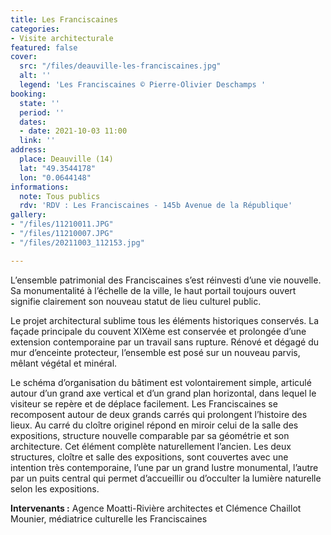```yaml
---
title: Les Franciscaines
categories:
- Visite architecturale
featured: false
cover:
  src: "/files/deauville-les-franciscaines.jpg"
  alt: ''
  legend: 'Les Franciscaines © Pierre-Olivier Deschamps '
booking:
  state: ''
  period: ''
  dates:
  - date: 2021-10-03 11:00
  link: ''
address:
  place: Deauville (14)
  lat: "49.3544178"
  lon: "0.0644148"
informations:
  note: Tous publics
  rdv: 'RDV : Les Franciscaines - 145b Avenue de la République'
gallery:
- "/files/11210011.JPG"
- "/files/11210007.JPG"
- "/files/20211003_112153.jpg"

---
```

L’ensemble patrimonial des Franciscaines s’est réinvesti d’une vie nouvelle. Sa monumentalité à l’échelle de la ville, le haut portail toujours ouvert signifie clairement son nouveau statut de lieu culturel public.

Le projet architectural sublime tous les éléments historiques conservés. La façade principale du couvent XIXème est conservée et prolongée d’une extension contemporaine par un travail sans rupture. Rénové et dégagé du mur d’enceinte protecteur, l’ensemble est posé sur un nouveau parvis, mêlant végétal et minéral.

Le schéma d’organisation du bâtiment est volontairement simple, articulé autour d’un grand axe vertical et d’un grand plan horizontal, dans lequel le visiteur se repère et de déplace facilement. Les Franciscaines se recomposent autour de deux grands carrés qui prolongent l’histoire des lieux. Au carré du cloître originel répond en miroir celui de la salle des expositions, structure nouvelle comparable par sa géométrie et son architecture. Cet élément complète naturellement l’ancien. Les deux structures, cloître et salle des expositions, sont couvertes avec une intention très contemporaine, l’une par un grand lustre monumental, l’autre par un puits central qui permet d’accueillir ou d’occulter la lumière naturelle selon les expositions.

**Intervenants :** Agence Moatti-Rivière architectes et Clémence Chaillot Mounier, médiatrice culturelle les Franciscaines